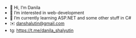 - 👋 Hi, I’m Danila
- 👀 I’m interested in web-development
- 🌱 I’m currently learning ASP.NET and some other stuff in C#
- ✉️ danshalutin@gmail.com
- tg: https://t.me/danila_shalyutin
